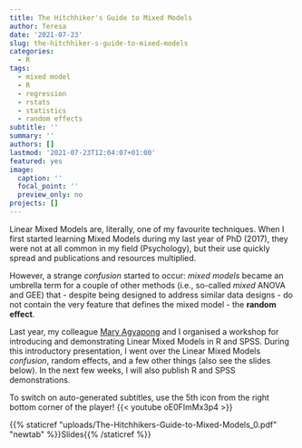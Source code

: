 ```yaml
---
title: The Hitchhiker's Guide to Mixed Models
author: Teresa
date: '2021-07-23'
slug: the-hitchhiker-s-guide-to-mixed-models
categories:
  - R
tags:
  - mixed model
  - R
  - regression
  - rstats
  - statistics
  - random effects
subtitle: ''
summary: ''
authors: []
lastmod: '2021-07-23T12:04:07+01:00'
featured: yes
image:
  caption: ''
  focal_point: ''
  preview_only: no
projects: []
---
```


Linear Mixed Models are, literally, one of my favourite techniques. When I first started learning Mixed Models during my last year of PhD (2017), they were not at all common in my field (Psychology), but their use quickly spread and publications and resources multiplied.

However, a strange *confusion* started to occur: *mixed models* became an umbrella term for a couple of other methods (i.e., so-called *mixed* ANOVA and GEE) that - despite being designed to address similar data designs - do not contain the very feature that defines the mixed model - the **random effect**.

Last year, my colleague [Mary Agyapong](https://twitter.com/_MaryAgyapong) and I organised a workshop for introducing and demonstrating Linear Mixed Models in R and SPSS. During this introductory presentation, I went over the Linear Mixed Models *confusion*, random effects, and a few other things (also see the slides below). In the next few weeks, I will also publish R and SPSS demonstrations.

To switch on auto-generated subtitles, use the 5th icon from the right bottom corner of the player! {{< youtube oE0FImMx3p4 >}}

{{% staticref "uploads/The-Hitchhikers-Guide-to-Mixed-Models_0.pdf" "newtab" %}}Slides{{% /staticref %}}
